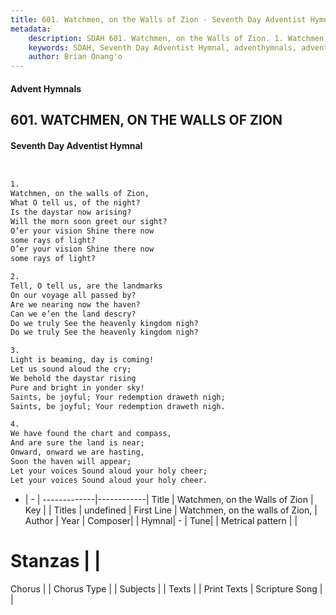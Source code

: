 ```yaml
---
title: 601. Watchmen, on the Walls of Zion - Seventh Day Adventist Hymnal
metadata:
    description: SDAH 601. Watchmen, on the Walls of Zion. 1. Watchmen, on the walls of Zion, What O tell us, of the night? Is the daystar now arising? Will the morn soon greet our sight? O’er your vision Shine there now some rays of light? O’er your vision Shine there now some rays of light?
    keywords: SDAH, Seventh Day Adventist Hymnal, adventhymnals, advent hymnals, Watchmen, on the Walls of Zion, Watchmen, on the walls of Zion, 
    author: Brian Onang'o
---
```


#### Advent Hymnals
## 601. WATCHMEN, ON THE WALLS OF ZION
#### Seventh Day Adventist Hymnal

```txt


1.
Watchmen, on the walls of Zion,
What O tell us, of the night?
Is the daystar now arising?
Will the morn soon greet our sight?
O’er your vision Shine there now
some rays of light?
O’er your vision Shine there now
some rays of light?

2.
Tell, O tell us, are the landmarks
On our voyage all passed by?
Are we nearing now the haven?
Can we e’en the land descry?
Do we truly See the heavenly kingdom nigh?
Do we truly See the heavenly kingdom nigh?

3.
Light is beaming, day is coming!
Let us sound aloud the cry;
We behold the daystar rising
Pure and bright in yonder sky!
Saints, be joyful; Your redemption draweth nigh;
Saints, be joyful; Your redemption draweth nigh.

4.
We have found the chart and compass,
And are sure the land is near;
Onward, onward we are hasting,
Soon the haven will appear;
Let your voices Sound aloud your holy cheer;
Let your voices Sound aloud your holy cheer.


```

- |   -  |
-------------|------------|
Title | Watchmen, on the Walls of Zion |
Key |  |
Titles | undefined |
First Line | Watchmen, on the walls of Zion, |
Author | 
Year | 
Composer|  |
Hymnal|  - |
Tune|  |
Metrical pattern | |
# Stanzas |  |
Chorus |  |
Chorus Type |  |
Subjects |  |
Texts |  |
Print Texts | 
Scripture Song |  |
  
